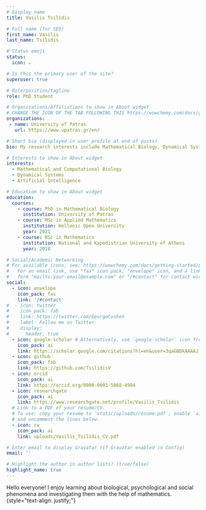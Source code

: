 ```yaml
---
# Display name
title: Vasilis Tsilidis

# Full name (for SEO)
first_name: Vasilis
last_name: Tsilidis

# Status emoji
status: 
  icon: ☕️

# Is this the primary user of the site?
superuser: true

# Role/position/tagline
role: PhD Student

# Organizations/Affiliations to show in About widget
# CHANGE THE ICON OF THE TAB FOLLOWING THIS https://wowchemy.com/docs/getting-started/customization/#website-icon
organizations:
 - name: University of Patras
   url: https://www.upatras.gr/en/

# Short bio (displayed in user profile at end of posts)
bio: My research interests include Mathematical Biology, Dynamical Systems and Artificial Intelligence.

# Interests to show in About widget
interests:
  - Mathematical and Computational Biology
  - Dynamical Systems
  - Artificial Intelligence

# Education to show in About widget
education:
  courses:
    - course: PhD in Mathematical Biology
      institution: University of Patras
    - course: MSc in Applied Mathematics
      institution: Hellenic Open University
      year: 2021
    - course: BSc in Mathematics
      institution: National and Kapodistrian University of Athens
      year: 2018

# Social/Academic Networking
# For available icons, see: https://wowchemy.com/docs/getting-started/page-builder/#icons
#   For an email link, use "fas" icon pack, "envelope" icon, and a link in the
#   form "mailto:your-email@example.com" or "/#contact" for contact widget.
social:
  - icon: envelope
    icon_pack: fas
    link: '/#contact'
#  - icon: twitter
#    icon_pack: fab
#    link: https://twitter.com/GeorgeCushen
#    label: Follow me on Twitter
#    display:
#      header: true
  - icon: google-scholar # Alternatively, use `google-scholar` icon from `ai` icon pack
    icon_pack: ai
    link: https://scholar.google.com/citations?hl=en&user=3qaGBDkAAAAJ
  - icon: github
    icon_pack: fab
    link: https://github.com/TsilidisV
  - icon: orcid
    icon_pack: ai
    link: https://orcid.org/0000-0001-5868-4984
  - icon: researchgate
    icon_pack: ai
    link: https://www.researchgate.net/profile/Vasilis_Tsilidis
  # Link to a PDF of your resume/CV.
  # To use: copy your resume to `static/uploads/resume.pdf`, enable `ai` icons in `params.yaml`,
  # and uncomment the lines below.
  - icon: cv
    icon_pack: ai
    link: uploads/Vasilis_Tsilidis_CV.pdf

# Enter email to display Gravatar (if Gravatar enabled in Config)
email: ''

# Highlight the author in author lists? (true/false)
highlight_name: true
---
```


Hello everyone! I enjoy learning about biological, psychological and social phenomena and investigating them with the help of mathematics. 
{style="text-align: justify;"}

